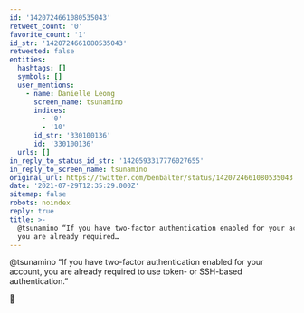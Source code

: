 ```yaml
---
id: '1420724661080535043'
retweet_count: '0'
favorite_count: '1'
id_str: '1420724661080535043'
retweeted: false
entities:
  hashtags: []
  symbols: []
  user_mentions:
    - name: Danielle Leong
      screen_name: tsunamino
      indices:
        - '0'
        - '10'
      id_str: '330100136'
      id: '330100136'
  urls: []
in_reply_to_status_id_str: '1420593317776027655'
in_reply_to_screen_name: tsunamino
original_url: https://twitter.com/benbalter/status/1420724661080535043
date: '2021-07-29T12:35:29.000Z'
sitemap: false
robots: noindex
reply: true
title: >-
  @tsunamino “If you have two-factor authentication enabled for your account,
  you are already required…
---
```


@tsunamino “If you have two-factor authentication enabled for your account, you are already required to use token- or SSH-based authentication.”

 🧐